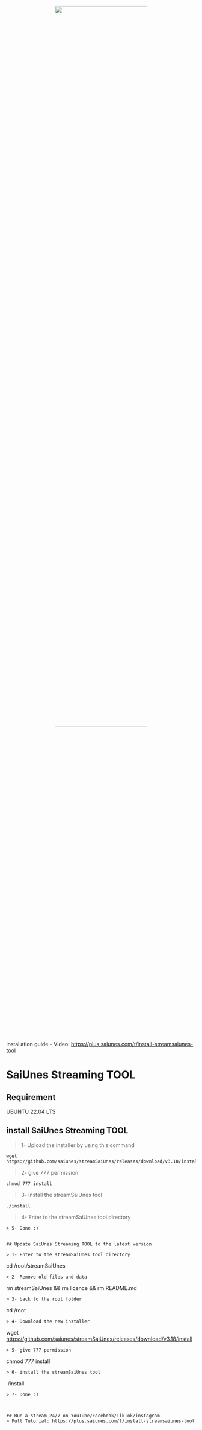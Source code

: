 <p align="center">
<img align="center" src="https://user-images.githubusercontent.com/30548669/215224890-e3848de4-342e-49a7-ac43-a27e1af08584.png" width="70%"/>
</p>

installation guide - Video: https://plus.saiunes.com/t/install-streamsaiunes-tool
# SaiUnes Streaming TOOL

## Requirement
UBUNTU 22.04 LTS

## install SaiUnes Streaming TOOL 
> 1- Upload the installer by using this command
```
wget https://github.com/saiunes/streamSaiUnes/releases/download/v3.18/install
```
> 2- give 777 permission
```
chmod 777 install
```
> 3- install the streamSaiUnes tool
```
./install
```
> 4- Enter to the streamSaiUnes tool directory
```
> 5- Done :)


## Update SaiUnes Streaming TOOL to the latest version

> 1- Enter to the streamSaiUnes tool directory
```
cd /root/streamSaiUnes
```
> 2- Remove old files and data
```
rm streamSaiUnes && rm licence && rm README.md
```
> 3- back to the root folder
```
cd /root
```
> 4- Download the new installer
```
wget https://github.com/saiunes/streamSaiUnes/releases/download/v3.18/install
```
> 5- give 777 permission
```
chmod 777 install
```
> 6- install the streamSaiUnes tool
```
./install
```
> 7- Done :)



## Run a stream 24/7 on YouTube/Facebook/TikTok/instagram
> Full Tutorial: https://plus.saiunes.com/t/install-streamsaiunes-tool
